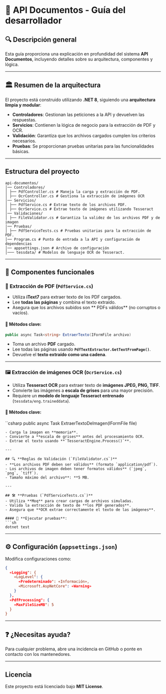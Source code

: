 # 📖 API Documentos - Guía del desarrollador

## 🔍 Descripción general
Esta guía proporciona una explicación en profundidad del sistema **API Documentos**, incluyendo detalles sobre su arquitectura, componentes y lógica.

---

## 🏛️ **Resumen de la arquitectura**
El proyecto está construido utilizando **.NET 8**, siguiendo una **arquitectura limpia y modular**:

- **Controladores**: Gestionan las peticiones a la API y devuelven las respuestas.
- **Servicios**: Contienen la lógica de negocio para la extracción de PDF y OCR.
- **Validación**: Garantiza que los archivos cargados cumplen los criterios necesarios.
- **Pruebas**: Se proporcionan pruebas unitarias para las funcionalidades básicas.

---

## Estructura del proyecto
```
api-documentos/
│── Controladores/
│ ├── PdfController.cs # Maneja la carga y extracción de PDF.
│ ├── OcrController.cs # Gestiona la extracción de imágenes OCR
│── Servicios/
│ ├── PdfService.cs # Extrae texto de los archivos PDF.
│ ├── OcrService.cs # Extrae texto de imágenes utilizando Tesseract
│── Validaciones/
│ ├── FileValidator.cs # Garantiza la validez de los archivos PDF y de imagen
│── Pruebas/
│ ├── PdfServiceTests.cs # Pruebas unitarias para la extracción de PDF.
│── Program.cs # Punto de entrada a la API y configuración de dependencias
│── appsettings.json # Archivo de configuración
│─── tessdata/ # Modelos de lenguaje OCR de Tesseract.
```

---

## 🔧 **Componentes funcionales**

### 📄 **Extracción de PDF (`PdfService.cs`)**
- Utiliza **iText7** para extraer texto de los PDF cargados.
- Lee **todas las páginas** y combina el texto extraído.
- Asegura que los archivos subidos son ** PDFs válidos** (no corruptos o vacíos).

#### 🔹 **Métodos clave**:
```csharp
public async Task<string> ExtraerTexto(IFormFile archivo)
```
- Toma un archivo **PDF** cargado.
- Lee todas las páginas usando **`PdfTextExtractor.GetTextFromPage()`**.
- Devuelve el **texto extraído como una cadena**.

---

### 🖼️ **Extracción de imágenes OCR (`OcrService.cs`)**
- Utiliza **Tesseract OCR** para extraer texto de **imágenes JPEG, PNG, TIFF**.
- Convierte las imágenes a **escala de grises** para una mayor precisión.
- Requiere un **modelo de lenguaje Tesseract entrenado** (`tessdata/eng.traineddata`).

#### 🔹 **Métodos clave**:
``csharp
public async Task<string> ExtraerTextoDeImagen(IFormFile file)
```
- Carga la imagen en **memoria**.
- Convierte a **escala de grises** antes del procesamiento OCR.
- Extrae el texto usando **`TesseractEngine.Process()`**.

---

## 🔍 **Reglas de Validación (`FileValidator.cs`)**
- **Los archivos PDF deben ser válidos** (formato `application/pdf`).
- Los archivos de imagen deben tener formatos válidos** (`jpeg`, `png`, `tiff`).
- Tamaño máximo del archivo**: **5 MB.

---

## 🛠️ **Pruebas (`PdfServiceTests.cs`)**
- Utiliza **Moq** para crear cargas de archivos simuladas.
- Valida la extracción de texto de **los PDF generados**.
- Asegura que **OCR extrae correctamente el texto de las imágenes**.

#### 🔹 **Ejecutar pruebas**:
```sh
dotnet test
```

---

## ⚙️ **Configuración (`appsettings.json`)**
Modifica configuraciones como:
```json
{
  «Logging": {
    «LogLevel": {
      «Predeterminado": «Información»,
      «Microsoft.AspNetCore": «Warning»
    }
  },
  «PdfProcessing": {
    «MaxFileSizeMB": 5
  }
}
```

---

## ❓ **¿Necesitas ayuda?**
Para cualquier problema, abre una incidencia en GitHub o ponte en contacto con los mantenedores.

---

## Licencia
Este proyecto está licenciado bajo **MIT License**.

